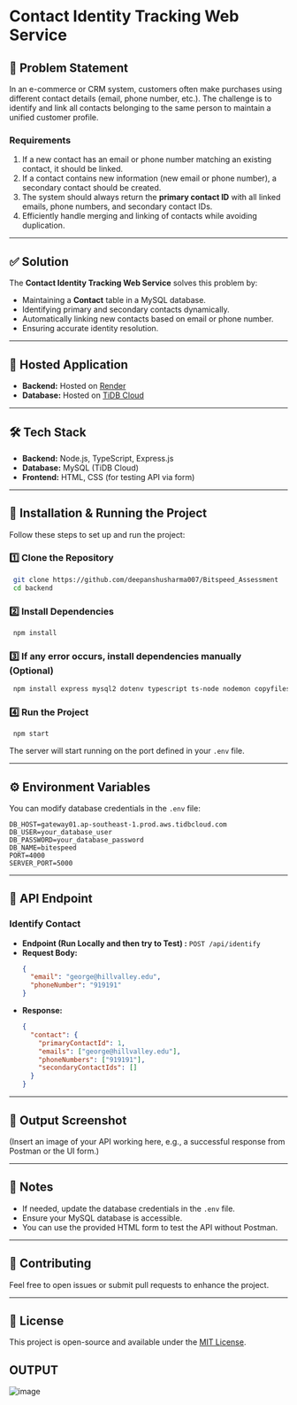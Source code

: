 # Contact Identity Tracking Web Service

## 📌 Problem Statement

In an e-commerce or CRM system, customers often make purchases using different contact details (email, phone number, etc.). The challenge is to identify and link all contacts belonging to the same person to maintain a unified customer profile.

### **Requirements**
1. If a new contact has an email or phone number matching an existing contact, it should be linked.
2. If a contact contains new information (new email or phone number), a secondary contact should be created.
3. The system should always return the **primary contact ID** with all linked emails, phone numbers, and secondary contact IDs.
4. Efficiently handle merging and linking of contacts while avoiding duplication.

---

## ✅ Solution

The **Contact Identity Tracking Web Service** solves this problem by:
- Maintaining a **Contact** table in a MySQL database.
- Identifying primary and secondary contacts dynamically.
- Automatically linking new contacts based on email or phone number.
- Ensuring accurate identity resolution.

---

## 🚀 Hosted Application

- **Backend:** Hosted on [Render](https://render.com)
- **Database:** Hosted on [TiDB Cloud](https://tidbcloud.com)

---

## 🛠 Tech Stack

- **Backend:** Node.js, TypeScript, Express.js
- **Database:** MySQL (TiDB Cloud)
- **Frontend:** HTML, CSS (for testing API via form)

---

## 📖 Installation & Running the Project

Follow these steps to set up and run the project:

### 1️⃣ Clone the Repository
```sh
 git clone https://github.com/deepanshusharma007/Bitspeed_Assessment
 cd backend
```

### 2️⃣ Install Dependencies
```sh
 npm install
```

### 3️⃣ If any error occurs, install dependencies manually (Optional)
```sh
 npm install express mysql2 dotenv typescript ts-node nodemon copyfiles fs-extra cors body-parser
```

### 4️⃣ Run the Project
```sh
 npm start
```

The server will start running on the port defined in your `.env` file.

---

## ⚙️ Environment Variables

You can modify database credentials in the `.env` file:

```env
DB_HOST=gateway01.ap-southeast-1.prod.aws.tidbcloud.com
DB_USER=your_database_user
DB_PASSWORD=your_database_password
DB_NAME=bitespeed
PORT=4000
SERVER_PORT=5000
```

---

## 🎯 API Endpoint

### **Identify Contact**
- **Endpoint (Run Locally and then try to Test) :** `POST /api/identify`
- **Request Body:**
  ```json
  {
    "email": "george@hillvalley.edu",
    "phoneNumber": "919191"
  }
  ```
- **Response:**
  ```json
  {
    "contact": {
      "primaryContactId": 1,
      "emails": ["george@hillvalley.edu"],
      "phoneNumbers": ["919191"],
      "secondaryContactIds": []
    }
  }
  ```

---

## 📸 Output Screenshot

(Insert an image of your API working here, e.g., a successful response from Postman or the UI form.)

---

## 📌 Notes

- If needed, update the database credentials in the `.env` file.
- Ensure your MySQL database is accessible.
- You can use the provided HTML form to test the API without Postman.

---

## 🤝 Contributing

Feel free to open issues or submit pull requests to enhance the project.

---

## 📜 License

This project is open-source and available under the [MIT License](LICENSE).


## OUTPUT

![image](https://github.com/user-attachments/assets/5666a18c-8080-40a0-b4f2-7d474299d5bf)

